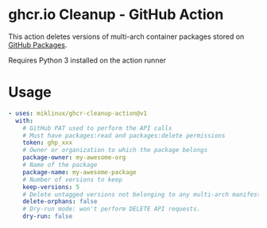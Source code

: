 # ghcr.io Cleanup - GitHub Action

This action deletes versions of multi-arch container packages stored on [GitHub Packages](https://github.com/features/packages).

Requires Python 3 installed on the action runner

# Usage

```yaml
- uses: miklinux/ghcr-cleanup-action@v1
  with:
    # GitHub PAT used to perform the API calls
    # Must have packages:read and packages:delete permissions
    token: ghp_xxx
    # Owner or organization to which the package belongs
    package-owner: my-awesome-org
    # Name of the package
    package-name: my-awesome-package
    # Number of versions to keep
    keep-versions: 5
    # Delete untagged versions not belonging to any multi-arch manifest
    delete-orphans: false
    # Dry-run mode: won't perform DELETE API requests.
    dry-run: false
```
